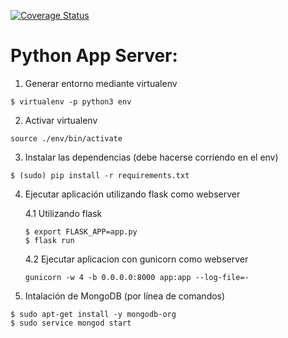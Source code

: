 [![Coverage Status](https://coveralls.io/repos/github/nicotruk/python-server/badge.svg?branch=Coverage)](https://coveralls.io/github/nicotruk/python-server?branch=Coverage)

# Python App Server:

1. Generar entorno mediante virtualenv
```
$ virtualenv -p python3 env
```
2. Activar virtualenv
```
source ./env/bin/activate
```
3. Instalar las dependencias (debe hacerse corriendo en el env)
```
$ (sudo) pip install -r requirements.txt
```
4. Ejecutar aplicación utilizando flask como webserver

    4.1 Utilizando flask
    ```
    $ export FLASK_APP=app.py
    $ flask run
    ```
    4.2 Ejecutar aplicacion con gunicorn como webserver
    ```
    gunicorn -w 4 -b 0.0.0.0:8000 app:app --log-file=-
    ```
5. Intalación de MongoDB (por línea de comandos)
```
$ sudo apt-get install -y mongodb-org
$ sudo service mongod start
```
